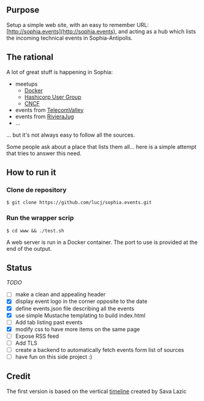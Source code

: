 ## Purpose

Setup a simple web site, with an easy to remember URL: [http://sophia.events](http://sophia.events), and acting as a hub which lists the incoming technical events in Sophia-Antipolis.

## The rational

A lot of great stuff is happening in Sophia:

- meetups
  - [Docker](meetup.com/fr-FR/Docker-Nice)
  - [Hashicorp User Group](https://www.meetup.com/fr-FR/Sophia-Antipolis-HashiCorp-User-Group)
  - [CNCF](https://www.meetup.com/fr-FR/CNCF-Cloud-Native-Computing-Sophia-Antipolis/)
- events from [TelecomValley](https://telecomvalley.fr)
- events from [RivieraJug](http://rivierajug.org)
- ...

... but it's not always easy to follow all the sources.

Some people ask about a place that lists them all...  here is a simple attempt that tries to answer this need.

## How to run it

### Clone de repository

```
$ git clone https://github.com/lucj/sophia.events.git
```

### Run the wrapper scrip

```
$ cd www && ./test.sh
```

A web server is run in a Docker container. The port to use is provided at the end of the output.

## Status

*TODO*

- [ ] make a clean and appealing header
- [x] display event logo in the corner opposite to the date
- [x] define events.json file describing all the events
- [x] use simple Mustache templating to build index.html
- [ ] Add tab listing past events
- [x] modify css to have more items on the same page
- [ ] Expose RSS feed
- [ ] Add TLS
- [ ] create a backend to automatically fetch events form list of sources
- [ ] have fun on this side project :)

## Credit

The first version is based on the vertical [timeline](http://codepen.io/savalazic/pen/QKwERN) created by Sava Lazic
